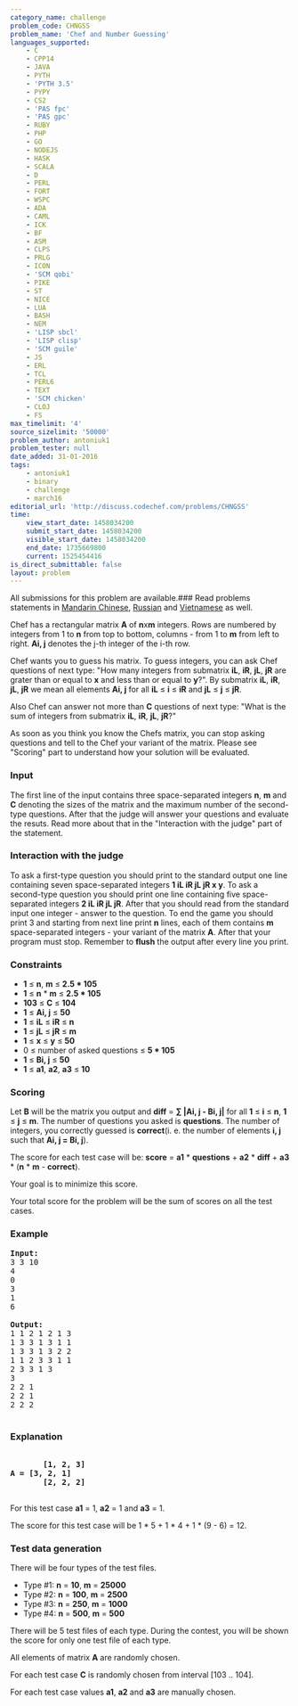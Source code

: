```yaml
---
category_name: challenge
problem_code: CHNGSS
problem_name: 'Chef and Number Guessing'
languages_supported:
    - C
    - CPP14
    - JAVA
    - PYTH
    - 'PYTH 3.5'
    - PYPY
    - CS2
    - 'PAS fpc'
    - 'PAS gpc'
    - RUBY
    - PHP
    - GO
    - NODEJS
    - HASK
    - SCALA
    - D
    - PERL
    - FORT
    - WSPC
    - ADA
    - CAML
    - ICK
    - BF
    - ASM
    - CLPS
    - PRLG
    - ICON
    - 'SCM qobi'
    - PIKE
    - ST
    - NICE
    - LUA
    - BASH
    - NEM
    - 'LISP sbcl'
    - 'LISP clisp'
    - 'SCM guile'
    - JS
    - ERL
    - TCL
    - PERL6
    - TEXT
    - 'SCM chicken'
    - CLOJ
    - FS
max_timelimit: '4'
source_sizelimit: '50000'
problem_author: antoniuk1
problem_tester: null
date_added: 31-01-2016
tags:
    - antoniuk1
    - binary
    - challenge
    - march16
editorial_url: 'http://discuss.codechef.com/problems/CHNGSS'
time:
    view_start_date: 1458034200
    submit_start_date: 1458034200
    visible_start_date: 1458034200
    end_date: 1735669800
    current: 1525454416
is_direct_submittable: false
layout: problem
---
```

All submissions for this problem are available.###  Read problems statements in [Mandarin Chinese](http://www.codechef.com/download/translated/MARCH16/mandarin/CHNGSS.pdf), [Russian](http://www.codechef.com/download/translated/MARCH16/russian/CHNGSS.pdf) and [Vietnamese](http://www.codechef.com/download/translated/MARCH16/vietnamese/CHNGSS.pdf) as well.

Chef has a rectangular matrix **A** of **n**x**m** integers. Rows are numbered by integers from 1 to **n** from top to bottom, columns - from 1 to **m** from left to right. **Ai, j** denotes the j-th integer of the i-th row.

Chef wants you to guess his matrix. To guess integers, you can ask Chef questions of next type: "How many integers from submatrix **iL**, **iR**, **jL**, **jR** are grater than or equal to **x** and less than or equal to **y**?". By submatrix **iL**, **iR**, **jL**, **jR** we mean all elements **Ai, j** for all **iL** ≤ **i** ≤ **iR** and **jL** ≤ **j** ≤ **jR**.

Also Chef can answer not more than **C** questions of next type: "What is the sum of integers from submatrix **iL**, **iR**, **jL**, **jR**?"

As soon as you think you know the Chefs matrix, you can stop asking questions and tell to the Chef your variant of the matrix. Please see "Scoring" part to understand how your solution will be evaluated.

### Input

The first line of the input contains three space-separated integers **n**, **m** and **C** denoting the sizes of the matrix and the maximum number of the second-type questions. After that the judge will answer your questions and evaluate the resuts. Read more about that in the "Interaction with the judge" part of the statement.

### Interaction with the judge

To ask a first-type question you should print to the standard output one line containing seven space-separated integers **1 iL iR jL jR x y**. To ask a second-type question you should print one line containing five space-separated integers **2 iL iR jL jR**. After that you should read from the standard input one integer - answer to the question. To end the game you should print 3 and starting from next line print **n** lines, each of them contains **m** space-separated integers - your variant of the matrix **A**. After that your program must stop. Remember to **flush** the output after every line you print.

### Constraints

- **1** ≤ **n**, **m** ≤ **2.5 \* 105**
- **1** ≤ **n** \* **m** ≤ **2.5 \* 105**
- **103** ≤ **C** ≤ **104**
- **1** ≤ **Ai, j** ≤ **50**
- **1** ≤ **iL** ≤ **iR** ≤ **n**
- **1** ≤ **jL** ≤ **jR** ≤ **m**
- **1** ≤ **x** ≤ **y** ≤ **50**
- 0 ≤ number of asked questions ≤ **5 \* 105**
- **1** ≤ **Bi, j** ≤ **50**
- **1** ≤ **a1**, **a2**, **a3** ≤ **10**

###  Scoring 

Let **B** will be the matrix you output and **diff** = **∑ |Ai, j - Bi, j|** for all **1** ≤ **i** ≤ **n**, **1** ≤ **j** ≤ **m**. The number of questions you asked is **questions**. The number of integers, you correctly guessed is **correct**(i. e. the number of elements **i, j** such that **Ai, j = Bi, j**).

The score for each test case will be: **score** = **a1** \* **questions** + **a2** \* **diff** + **a3** \* (**n** \* **m** - **correct**).

Your goal is to minimize this score.

Your total score for the problem will be the sum of scores on all the test cases.

### Example

<pre><b>Input:</b>
3 3 10
4
0
3
1
6

<b>Output:</b>
1 1 2 1 2 1 3
1 3 3 1 3 1 1
1 3 3 1 3 2 2
1 1 2 3 3 1 1
2 3 3 1 3
3
2 2 1
2 2 1
2 2 2

</pre>
### Explanation

<pre>
<b>
       [1, 2, 3]
A = [3, 2, 1]
       [2, 2, 2]
</b>
</pre>
For this test case **a1** = 1, **a2** = 1 and **a3** = 1.

The score for this test case will be 1 \* 5 + 1 \* 4 + 1 \* (9 - 6) = 12.

###  Test data generation 

There will be four types of the test files.

- Type #1: **n** = **10**, **m** = **25000**
- Type #2: **n** = **100**, **m** = **2500**
- Type #3: **n** = **250**, **m** = **1000**
- Type #4: **n** = **500**, **m** = **500**

There will be 5 test files of each type. During the contest, you will be shown the score for only one test file of each type.

All elements of matrix **A** are randomly chosen.

For each test case **C** is randomly chosen from interval \[103 .. 104\].

For each test case values **a1**, **a2** and **a3** are manually chosen.
